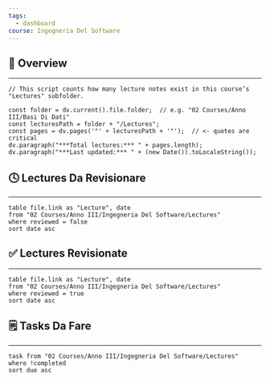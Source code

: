 ```yaml
---
tags:
  - dashboard
course: Ingegneria Del Software
---
```

## 🧩 Overview
---
```dataviewjs
// This script counts how many lecture notes exist in this course’s "Lectures" subfolder.

const folder = dv.current().file.folder;  // e.g. "02 Courses/Anno III/Basi Di Dati"
const lecturesPath = folder + "/Lectures"; 
const pages = dv.pages('"' + lecturesPath + '"');  // <- quotes are critical
dv.paragraph("***Total lectures:*** " + pages.length);
dv.paragraph("***Last updated:*** " + (new Date()).toLocaleString());
```
## 🕓 Lectures Da Revisionare
---
```dataview
table file.link as "Lecture", date
from "02 Courses/Anno III/Ingegneria Del Software/Lectures"
where reviewed = false
sort date asc
```

## ✅ Lectures Revisionate
---
```dataview
table file.link as "Lecture", date
from "02 Courses/Anno III/Ingegneria Del Software/Lectures"
where reviewed = true
sort date asc
```

## 🗒️ Tasks Da Fare
---
```dataview
task from "02 Courses/Anno III/Ingegneria Del Software/Lectures"
where !completed
sort due asc
```
